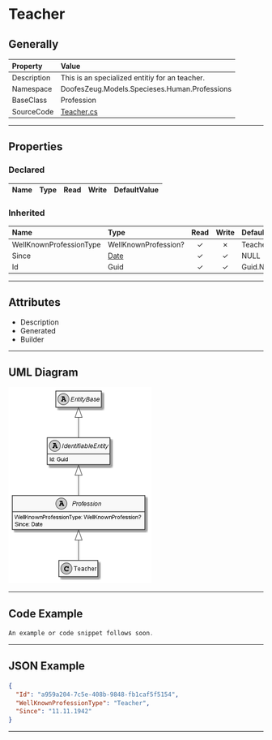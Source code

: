 ﻿# Teacher

## Generally

|Property|Value|
|:-|:-|
|Description|This is an specialized entitiy for an teacher.|
|Namespace|DoofesZeug.Models.Specieses.Human.Professions|
|BaseClass|Profession|
|SourceCode|[Teacher.cs](../../../../DoofesZeug.Library/Src/Models/Specieses/Human/Professions/Teacher.cs)|

---

## Properties

### Declared

|Name|Type|Read|Write|DefaultValue|
|:---|:---|:--:|:---:|:-----------|

### Inherited

|Name|Type|Read|Write|DefaultValue|
|:---|:---|:--:|:---:|:-----------|
|WellKnownProfessionType|WellKnownProfession?|&#x2713;|&#x2717;|Teacher|
|Since|[Date](../../Models/DoofesZeug.Models.DateAndTime/Date.md)|&#x2713;|&#x2713;|NULL|
|Id|Guid|&#x2713;|&#x2713;|Guid.NewGuid()|

---

## Attributes

- Description
- Generated
- Builder

---

## UML Diagram

![Teacher.png](./Teacher.png "Teacher")

---

## Code Example

```cs
An example or code snippet follows soon.
```

---

## JSON Example

```json
{
  "Id": "a959a204-7c5e-408b-9848-fb1caf5f5154",
  "WellKnownProfessionType": "Teacher",
  "Since": "11.11.1942"
}
```

---

